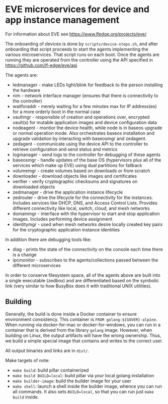 # EVE microservices for device and app instance management

For information about EVE see <https://www.lfedge.org/projects/eve/>

The onboarding of devices is done by `scripts/device-steps.sh`, and after onboarding that script proceeds to start the agents implementing the various microservices. That script runs on each boot. Once the agents are running they are operated from the controller using the API specified in <https://github.com/lf-edge/eve/api>

The agents are:

- ledmanager - make LEDs light/blink for feedback to the person installing the hardware
- nim - network interface manager (ensures that there is connectivity to the controller)
- waitforaddr - merely waiting for a few minutes max for IP address(es) for a more orderly boot in the normal case
- vaultmgr - responsible of creation and operations over, encrypted vault(s) for mutable application images and device configuration data
- nodeagent - montior the device health, while node is in baseos upgrade or normal operation mode. Also orchestrates baseos installation and upgrade validation by interacting with baseosmgr and zedagent.
- zedagent - communicate using the device API to the controller to retrieve configuration and send status and metrics
- logmanager - send logs to the controller for debugging of these agents
- baseosmgr - handle updates of the base OS (hypervisors plus all of the services which make up EVE) using dual partitions for fallback
- volumemgr - create volumes based on downloads or from scratch
- downloader - download objects like images and certificates
- verifier - verify cryptographic checksums and signatures on downloaded objects
- zedmanager - drive the application instance lifecycle
- zedrouter - drive the lifecycle for the connectivity for the instances. Includes services like DHCP, DNS, and Access Control Lists. Provides different connectivity like local, switch, cloud, and mesh networks
- domainmgr - interface with the hypervisor to start and stop application images. Includes performing device assignment
- identitymgr - used when mesh networks desire locally created key pairs for the cryptographic application instance identities

In addition there are debugging tools like:

- diag - prints the state of the connectivity on the console each time there is a change
- ipcmonitor - subscribes to the agents/collections passed between the different microservices

In order to conserve filesystem space, all of the agents above are built into a single executable (zedbox) and are differentiated based on the symbolic link (very similar to how BusyBox does it with traditional UNIX utilities).

## Building

Generally, the build is done inside a Docker container to ensure environment consistency. This container is `FROM golang:${GOVER}-alpine`. When running via docker-for-mac or docker-for-windows, you can run in a container that is derived from the library `golang` image. However, when building on Linux, the output artifacts will have the wrong ownership. Thus, we build a simple special image that contains and writes to the correct user.

All output binaries and links are in `dist/`.

Make targets of note:

- `make build`: build pillar containerized
- `make build BUILD=local`: build pillar via your local golang installation
- `make builder-image`: build the builder image for your user
- `make shell`: launch a shell inside the builder image, whence you can run all commands. It also sets `BUILD=local`, so that you can run just `make build` inside.



